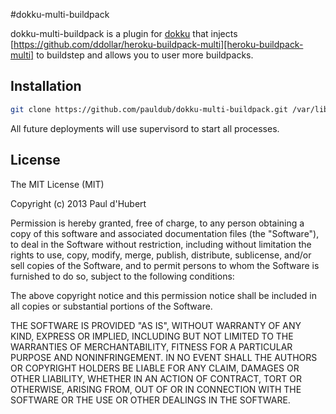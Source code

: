 #dokku-multi-buildpack

dokku-multi-buildpack is a plugin for [dokku][dokku] that injects
[https://github.com/ddollar/heroku-buildpack-multi][heroku-buildpack-multi] to buildstep and allows you to user more buildpacks.

## Installation

```sh
git clone https://github.com/pauldub/dokku-multi-buildpack.git /var/lib/dokku/plugins/dokku-multi-buildpack
```

All future deployments will use supervisord to start all processes.

## License

The MIT License (MIT)

Copyright (c) 2013 Paul d'Hubert

Permission is hereby granted, free of charge, to any person obtaining a copy
of this software and associated documentation files (the "Software"), to deal
in the Software without restriction, including without limitation the rights
to use, copy, modify, merge, publish, distribute, sublicense, and/or sell
copies of the Software, and to permit persons to whom the Software is
furnished to do so, subject to the following conditions:

The above copyright notice and this permission notice shall be included in
all copies or substantial portions of the Software.

THE SOFTWARE IS PROVIDED "AS IS", WITHOUT WARRANTY OF ANY KIND, EXPRESS OR
IMPLIED, INCLUDING BUT NOT LIMITED TO THE WARRANTIES OF MERCHANTABILITY,
FITNESS FOR A PARTICULAR PURPOSE AND NONINFRINGEMENT. IN NO EVENT SHALL THE
AUTHORS OR COPYRIGHT HOLDERS BE LIABLE FOR ANY CLAIM, DAMAGES OR OTHER
LIABILITY, WHETHER IN AN ACTION OF CONTRACT, TORT OR OTHERWISE, ARISING FROM,
OUT OF OR IN CONNECTION WITH THE SOFTWARE OR THE USE OR OTHER DEALINGS IN THE
SOFTWARE.

[dokku]: https://github.com/progrium/dokku
[super]: http://supervisord.org
